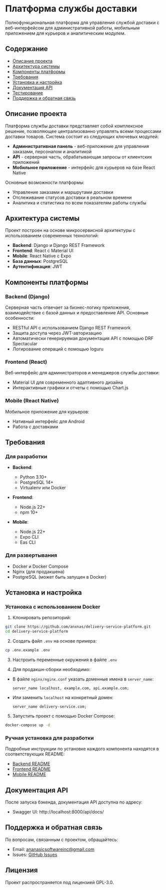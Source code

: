 # Платформа службы доставки

Полнофункциональная платформа для управления службой доставки с веб-интерфейсом для административной работы, мобильным приложением для курьеров и аналитическим модулем.

## Содержание

- [Описание проекта](#описание-проекта)
- [Архитектура системы](#архитектура-системы)
- [Компоненты платформы](#компоненты-платформы)
- [Требования](#требования)
- [Установка и настройка](#установка-и-настройка)
- [Документация API](#документация-api)
- [Тестирование](#тестирование)
- [Поддержка и обратная связь](#поддержка-и-обратная-связь)

## Описание проекта

Платформа службы доставки представляет собой комплексное решение, позволяющее централизованно управлять всеми процессами доставки товаров. Система состоит из следующих ключевых модулей:

- **Административная панель** - веб-приложение для управления заказами, персоналом и аналитикой
- **API** - серверная часть, обрабатывающая запросы от клиентских приложений
- **Мобильное приложение** - интерфейс для курьеров на базе React Native

Основные возможности платформы:
- Управление заказами и маршрутами доставки
- Отслеживание статусов доставки в реальном времени
- Аналитика и статистика по всем показателям работы службы

## Архитектура системы

Проект построен на основе микросервисной архитектуры с использованием современных технологий:

- **Backend**: Django и Django REST Framework
- **Frontend**: React с Material UI
- **Mobile**: React Native с Expo
- **База данных**: PostgreSQL
- **Аутентификация**: JWT

## Компоненты платформы

### Backend (Django)

Серверная часть отвечает за бизнес-логику приложения, взаимодействие с базой данных и предоставление API. Основные особенности:

- RESTful API с использованием Django REST Framework
- Защита доступа через JWT-авторизацию
- Автоматически генерируемая документация API с помощью DRF Spectacular
- Логирование операций с помощью loguru

### Frontend (React)

Веб-интерфейс для администраторов и менеджеров службы доставки:

- Material UI для современного адаптивного дизайна
- Интерактивные графики и отчеты с помощью Chart.js

### Mobile (React Native)

Мобильное приложение для курьеров:

- Нативный интерфейс для Android
- Работа с доставками


## Требования

### Для разработки

- **Backend**:
  - Python 3.10+
  - PostgreSQL 14+
  - Virtualenv или Docker

- **Frontend**:
  - Node.js 22+
  - npm 10+

- **Mobile**:
  - Node.js 22+
  - Expo CLI
  - Eas CLI

### Для развертывания

- Docker и Docker Compose
- Nginx (для продакшена)
- PostgreSQL (может быть запущен в Docker)

## Установка и настройка

### Установка с использованием Docker

1. Клонировать репозиторий:
```bash
git clone https://github.com/anxnas/delivery-service-platform.git
cd delivery-service-platform
```

2. Создать файл `.env` на основе примера:
```bash
cp .env.example .env
```

3. Настроить переменные окружения в файле `.env`

4. Для продакшн-сборки необходимо:
- В файле `nginx/nginx.conf` указать доменные имена в `server_name`:
   ```nginx
   server_name localhost, example.com, api.example.com;
   ```
- Или заменить `localhost` на конкретный домен:
   ```nginx
   server_name delivery-service.com;
   ```

5. Запустить проект с помощью Docker Compose:
```bash
docker-compose up -d
```


### Ручная установка для разработки

Подробные инструкции по установке каждого компонента находятся в соответствующих README:
- [Backend README](./backend/README.md)
- [Frontend README](./frontend/README.md)
- [Mobile README](./mobile/README.md)


## Документация API

После запуска бэкенда, документация API доступна по адресу:
- Swagger UI: http://localhost:8000/api/docs/

## Поддержка и обратная связь

По вопросам, связанным с проектом, обращайтесь:
- Email: ananasicsoftwareinc@gmail.com
- Issues: [GitHub Issues](https://github.com/anxnas/delivery-service-platform/issues)

## Лицензия

Проект распространяется под лицензией GPL-3.0. 